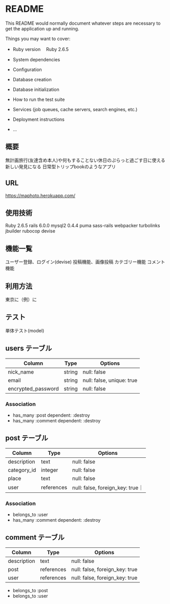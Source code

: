 # README

This README would normally document whatever steps are necessary to get the
application up and running.

Things you may want to cover:

* Ruby version
　Ruby 2.6.5
* System dependencies

* Configuration

* Database creation

* Database initialization

* How to run the test suite

* Services (job queues, cache servers, search engines, etc.)

* Deployment instructions

* ...
## 概要

無計画旅行(友達含め本人)や何もすることない休日のぷらっと過ごす日に使える新しい発見になる
日常型トリップbookのようなアプリ

## URL
 https://maphoto.herokuapp.com/

## 使用技術
 Ruby 2.6.5
 rails 6.0.0
 mysql2 0.4.4
 puma
 sass-rails
 webpacker
 turbolinks
 jbuilder
 rubocop
 devise

## 機能一覧

ユーザー登録、ログイン(devise)
投稿機能、画像投稿
カテゴリー機能
コメント機能

## 利用方法
東京に（例）に

## テスト
単体テスト(model)






## users テーブル

| Column          | Type   | Options     |
| --------------- | ------ | ----------- |
| nick_name       | string | null: false |
| email           | string | null: false, unique: true |
| encrypted_password        | string  | null: false |

### Association
- has_many :post dependent: :destroy
- has_many :comment dependent: :destroy


## post テーブル

| Column             | Type   | Options     |
| ------------------ | ------ | ----------- |
| description        | text   | null: false |
| category_id        | integer | null: false |
| place              | text    | null: false |
| user               | references | null: false, foreign_key: true｜


### Association
- belongs_to :user 
- has_many :comment dependent: :destroy

## comment テーブル

| Column          | Type   | Options     |
| --------------- | ------ | ----------- |
| description     | text   | null: false |
| post            | references | null: false, foreign_key: true |
| user            | references | null: false, foreign_key: true |

- belongs_to :post 
- belongs_to :user 


